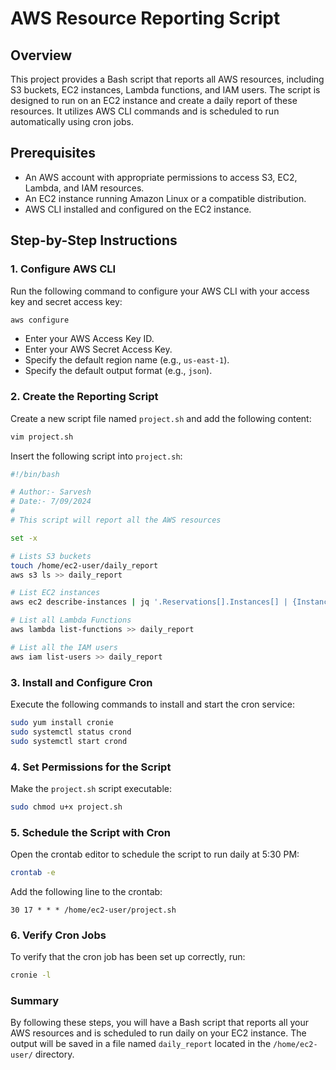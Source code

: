 # AWS Resource Reporting Script

## Overview

This project provides a Bash script that reports all AWS resources, including S3 buckets, EC2 instances, Lambda functions, and IAM users. The script is designed to run on an EC2 instance and create a daily report of these resources. It utilizes AWS CLI commands and is scheduled to run automatically using cron jobs.

## Prerequisites
* An AWS account with appropriate permissions to access S3, EC2, Lambda, and IAM resources.
* An EC2 instance running Amazon Linux or a compatible distribution.
* AWS CLI installed and configured on the EC2 instance.

## Step-by-Step Instructions

### 1. Configure AWS CLI

Run the following command to configure your AWS CLI with your access key and secret access key:

```bash
aws configure
```

* Enter your AWS Access Key ID.
* Enter your AWS Secret Access Key.
* Specify the default region name (e.g., `us-east-1`).
* Specify the default output format (e.g., `json`).

### 2. Create the Reporting Script

Create a new script file named `project.sh` and add the following content:

```bash
vim project.sh
```

Insert the following script into `project.sh`:

```bash
#!/bin/bash

# Author:- Sarvesh
# Date:- 7/09/2024
#
# This script will report all the AWS resources

set -x

# Lists S3 buckets
touch /home/ec2-user/daily_report
aws s3 ls >> daily_report

# List EC2 instances
aws ec2 describe-instances | jq '.Reservations[].Instances[] | {InstanceId: .InstanceId, InstanceType: .InstanceType}' >> daily_report

# List all Lambda Functions
aws lambda list-functions >> daily_report

# List all the IAM users
aws iam list-users >> daily_report
```

### 3. Install and Configure Cron

Execute the following commands to install and start the cron service:

```bash
sudo yum install cronie
sudo systemctl status crond
sudo systemctl start crond
```

### 4. Set Permissions for the Script

Make the `project.sh` script executable:

```bash
sudo chmod u+x project.sh
```

### 5. Schedule the Script with Cron

Open the crontab editor to schedule the script to run daily at 5:30 PM:

```bash
crontab -e
```

Add the following line to the crontab:

```
30 17 * * * /home/ec2-user/project.sh
```

### 6. Verify Cron Jobs

To verify that the cron job has been set up correctly, run:

```bash
cronie -l
```

### Summary

By following these steps, you will have a Bash script that reports all your AWS resources and is scheduled to run daily on your EC2 instance. The output will be saved in a file named `daily_report` located in the `/home/ec2-user/` directory.
```
